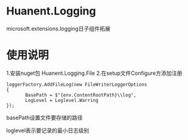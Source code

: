 # Huanent.Logging
microsoft.extensions.logging日子组件拓展

# 使用说明
1.安装nuget包 Huanent.Logging.File 
2.在setup文件Configure方添加注册
```
loggerFactory.AddFileLog(new FileWriterLoggerOptions
{
       BasePath = $"{env.ContentRootPath}\\log",
       LogLevel = Loglevel.Warring
});
```
basePath设置文件要存储的路径

loglevel表示要记录的最小日志级别
